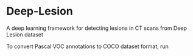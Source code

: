 # Deep-Lesion
A deep learning framework for detecting lesions in CT scans from Deep Lesion dataset


To convert Pascal VOC annotations to COCO dataset format,
run 
